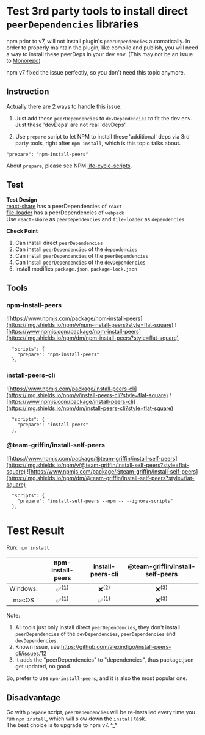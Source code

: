 # Test 3rd party tools to install direct `peerDependencies` libraries
npm prior to v7, will not install plugin's `peerDependencies` automatically.
In order to properly maintain the plugin, like compile and publish, you will need a way to install these peerDeps in your dev env.
(This may not be an issue to [Monorepo](https://www.perforce.com/blog/vcs/what-monorepo))

npm v7 fixed the issue perfectly, so you don't need this topic anymore.  

## Instruction
Actually there are 2 ways to handle this issue:
1. Just add these `peerDependencies` to `devDependencies` to fit the dev env.  
Just these 'devDeps' are not real 'devDeps'.  

2. Use `prepare` script to let NPM to install these 'additional' deps via 3rd party tools, right after `npm install`, which is this topic talks about.  
```
"prepare": "npm-install-peers"
```
About `prepare`, please see NPM [life-cycle-scripts](https://docs.npmjs.com/cli/v7/using-npm/scripts#life-cycle-scripts).

## Test
**Test Design**  
[react-share](https://github.com/nygardk/react-share/blob/v4.4.0/package.json) has a peerDependencies of `react`  
[file-loader](https://github.com/webpack-contrib/file-loader/blob/v6.2.0/package.json) has a peerDependencies of `webpack`  
Use `react-share` as `peerDependencies` and `file-loader` as `dependencies`  

**Check Point**
1. Can install direct `peerDependencies`  
2. Can install `peerDependencies` of the `dependencies`  
3. Can install `peerDependencies` of the `peerDependencies`  
4. Can install `peerDependencies` of the `devDependencies`  
5. Install modifies `package.json`, `package-lock.json`  

## Tools
### npm-install-peers
![https://www.npmjs.com/package/npm-install-peers](https://img.shields.io/npm/v/npm-install-peers?style=flat-square)
![https://www.npmjs.com/package/npm-install-peers](https://img.shields.io/npm/dm/npm-install-peers?style=flat-square)

```
  "scripts": {
    "prepare": "npm-install-peers"
  },
```

### install-peers-cli
![https://www.npmjs.com/package/install-peers-cli](https://img.shields.io/npm/v/install-peers-cli?style=flat-square)
![https://www.npmjs.com/package/install-peers-cli](https://img.shields.io/npm/dm/install-peers-cli?style=flat-square)

```
  "scripts": {
    "prepare": "install-peers"
  },
```

### @team-griffin/install-self-peers
![https://www.npmjs.com/package/@team-griffin/install-self-peers](https://img.shields.io/npm/v/@team-griffin/install-self-peers?style=flat-square)
![https://www.npmjs.com/package/@team-griffin/install-self-peers](https://img.shields.io/npm/dm/@team-griffin/install-self-peers?style=flat-square)

```
  "scripts": {
    "prepare": "install-self-peers --npm -- --ignore-scripts"
  },
```

# Test Result
Run: `npm install`  

|   | npm-install-peers | install-peers-cli | @team-griffin/install-self-peers |
|:---:|:---:|:---:|:---:|
| Windows: | ✅<sup>(1)</sup> | ❌<sup>(2)</sup> | ❌<sup>(3)</sup> |
| macOS | ✅<sup>(1)</sup> | ✅<sup>(1)</sup> | ❌<sup>(3)</sup> |

Note:
1. All tools just only install direct `peerDependencies`, they don't install `peerDependencies` of the `devDependencies`, `peerDependencies` and `devDependencies`.  
1. Known issue, see https://github.com/alexindigo/install-peers-cli/issues/12
2. It adds the "peerDependencies" to "dependencies", thus package.json get updated, no good.

So, prefer to use `npm-install-peers`, and it is also the most popular one.  

## Disadvantage
Go with `prepare` script, `peerDependencies` will be re-installed every time you run `npm install`, which will slow down the `install` task.  
The best choice is to upgrade to npm v7. ^_^  

